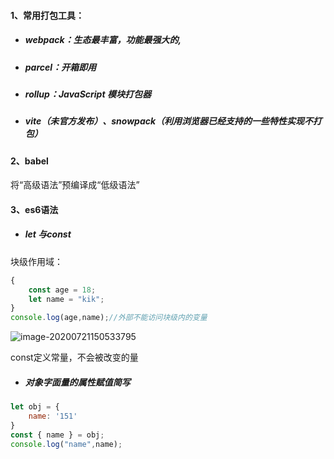 #### 

#### 1、常用打包工具：

- ##### webpack：生态最丰富，功能最强大的,

- ##### parcel：开箱即用

- ##### rollup：JavaScript 模块打包器

- ##### vite（未官方发布）、snowpack（利用浏览器已经支持的一些特性实现不打包）

#### 2、babel

将“高级语法”预编译成“低级语法”

#### 3、es6语法

- ##### let 与const

块级作用域：

```javascript
{
    const age = 18;
    let name = "kik";
}
console.log(age,name);//外部不能访问块级内的变量
```

![image-20200721150533795](C:\Users\l\AppData\Roaming\Typora\typora-user-images\image-20200721150533795.png)

const定义常量，不会被改变的量

- ##### 对象字面量的属性赋值简写

```javascript
let obj = {
    name: '151'
}
const { name } = obj;
console.log("name",name);
```

